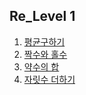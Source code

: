 ## Re_Level 1

1. [평균구하기](./%ED%8F%89%EA%B7%A0%EA%B5%AC%ED%95%98%EA%B8%B0.md)
1. [짝수와 홀수](./%EC%A7%9D%EC%88%98%EC%99%80%20%ED%99%80%EC%88%98.md)
1. [약수의 합](./%EC%95%BD%EC%88%98%EC%9D%98%20%ED%95%A9.md)
1. [자릿수 더하기](./%EC%9E%90%EB%A6%BF%EC%88%98%20%EB%8D%94%ED%95%98%EA%B8%B0.md)
